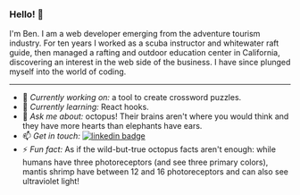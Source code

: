 ### Hello! 👋 

I'm Ben. I am a web developer emerging from the adventure tourism industry. For ten years I worked as a scuba instructor and whitewater raft guide, then managed a rafting and outdoor education center in California, discovering an interest in the web side of the business. I have since plunged myself into the world of coding.

---

- 🔭  _Currently working on:_ a tool to create crossword puzzles.
- 🌱  _Currently learning:_ React hooks.
- 💬  _Ask me about:_ octopus! Their brains aren't where you would think and they have more hearts than elephants have ears.
- 📫  _Get in touch:_ [![linkedin badge](https://img.shields.io/badge/Ben_Hernandez-30302f?style=flat&logo=linkedin)](https://www.linkedin.com/in/ben--hernandez/)
- ⚡ _Fun fact:_ As if the wild-but-true octopus facts aren't enough: while humans have three photoreceptors (and see three primary colors), mantis shrimp have between 12 and 16 photoreceptors and can also see ultraviolet light!

<!--
**capnnemo2/capnnemo2** is a ✨ _special_ ✨ repository because its `README.md` (this file) appears on your GitHub profile.

Here are some ideas to get you started:

- 🔭 I’m currently working on ...
- 🌱 I’m currently learning ...
- 👯 I’m looking to collaborate on ...
- 🤔 I’m looking for help with ...
- 💬 Ask me about ...
- 📫 How to reach me: ...
- 😄 Pronouns: ...
- ⚡ Fun fact: ...
-->
